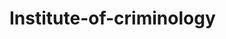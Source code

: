 # Institute-of-criminology
<html><head><base href="." />
<meta charset="UTF-8" />
<meta name="viewport" content="width=device-width, initial-scale=1.0" />
<title>Institute of Criminology | معهد علم الإجرام</title>
<style>
:root {
    --primary: #2b3d4f;  
    --secondary: #446cb3; 
    --accent: #81a8e3;   
    --text: #2c3e50;     
    --background: #f0f4f8; 
}

* {
    margin: 0;
    padding: 0;
    box-sizing: border-box;
body {
    font-family: 'Segoe UI', system-ui, sans-serif;
    background: var(--background);
    color: var(--text);
    line-height: 1.6;

nav {
    background: linear-gradient(135deg, var(--primary), var(--secondary));
    padding: 1rem;
    position: sticky;
    top: 0;
    z-index: 100;
    box-shadow: 0 2px 10px rgba(0,0,0,0.2);
}

.nav-links {
    max-width: 1200px;
    margin: 0 auto;
    display: flex;
    justify-content: space-around;
    align-items: center;
    flex-wrap: wrap;
    gap: 1rem;
}

.nav-links a {
    color: white;
    text-decoration: none;
    padding: 0.5rem 1rem;
    border-radius: 4px;
    transition: all 0.3s;body {
    font-family: 'Segoe UI', system-ui, sans-serif;
    background: var(--background);
    color: var(--text);
    line-height: 1.6;}

.nav-links {
    max-width: 1200px;
    margin: 0 auto;
    display: flex;
    justify-content: space-around;
    align-items: center;
    flex-wrap: wrap;
    gap: 1rem;
}

.nav-links a {
    color: white;
    text-decoration: none;
    padding: 0.5rem 1rem;
    border-radius: 4px;
    transition: all 0.3s;
}

.nav-links a:hover {
    background: rgba(255,255,255,0.2);
    transform: translateY(-2px);
}

